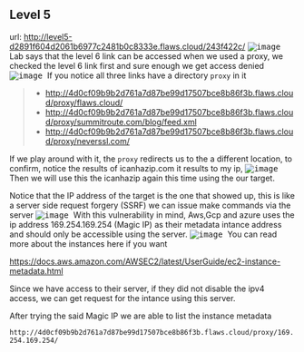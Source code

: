 ## Level 5
url: http://level5-d2891f604d2061b6977c2481b0c8333e.flaws.cloud/243f422c/
<kbd>
![image](https://github.com/user-attachments/assets/ff87639d-72f3-41d7-9a2d-ec12ebd99fc8)
</kbd>
Lab says that the level 6 link can be accessed when we used a proxy, we checked the level 6 link first and sure enough we get access denied
<kbd>
![image](https://github.com/user-attachments/assets/5f8ff2ea-d531-4221-9ca1-d53b90bd027f)
</kbd>
If you notice all three links have a directory `proxy` in it

>- http://4d0cf09b9b2d761a7d87be99d17507bce8b86f3b.flaws.cloud/proxy/flaws.cloud/
>- http://4d0cf09b9b2d761a7d87be99d17507bce8b86f3b.flaws.cloud/proxy/summitroute.com/blog/feed.xml
>- http://4d0cf09b9b2d761a7d87be99d17507bce8b86f3b.flaws.cloud/proxy/neverssl.com/
>
If we  play around with it, the `proxy` redirects us to the a different location, to confirm, notice the results of icanhazip.com it results to my ip, 
<kbd>
![image](https://github.com/user-attachments/assets/bcb95ce7-c823-4484-9828-6e3b5149b34f)
</kbd>
Then we will use this the icanhazip again this time using the our target. 

Notice that the IP address of the target is the one that showed up, this is like a server side request forgery (SSRF) we can issue make commands via the server
<kbd>
![image](https://github.com/user-attachments/assets/f6d0d92f-06c6-4339-972d-f6e4c5f68a35)
</kbd>
With this vulnerability in mind, Aws,Gcp and azure uses the ip address 169.254.169.254 (Magic IP) as their metadata intance address and should only be accessible using the server.
<kbd>
![image](https://github.com/user-attachments/assets/c9b93321-a6a4-455e-aa97-649e59e5eb64)
</kbd>
You can read more about the instances here if you want 


https://docs.aws.amazon.com/AWSEC2/latest/UserGuide/ec2-instance-metadata.html

Since we have access to their server, if they did not disable the ipv4 access, we can get request for the intance using this server.

After trying the said Magic IP we are able to list the instance metadata 

`http://4d0cf09b9b2d761a7d87be99d17507bce8b86f3b.flaws.cloud/proxy/169.254.169.254/`



